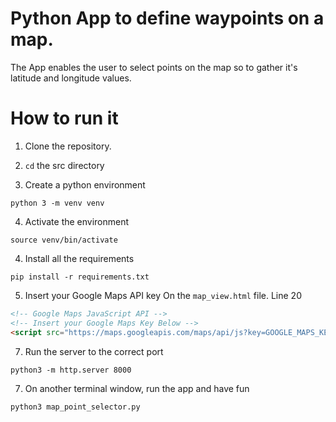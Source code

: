 # Python App to define waypoints on a map.

The App enables the user to select points on the map so to gather it's latitude and longitude values.

# How to run it

1. Clone the repository.
   
2. `cd` the src directory

3. Create a python environment 
```
python 3 -m venv venv
```

4. Activate the environment
```
source venv/bin/activate
```

4. Install all the requirements
```
pip install -r requirements.txt
```

5. Insert your Google Maps API key
On the `map_view.html` file. Line 20
``` html
<!-- Google Maps JavaScript API -->
<!-- Insert your Google Maps Key Below -->
<script src="https://maps.googleapis.com/maps/api/js?key=GOOGLE_MAPS_KEY"></script>
```

7. Run the server to the correct port
```
python3 -m http.server 8000
```

7. On another terminal window, run the app and have fun
```
python3 map_point_selector.py 
```
